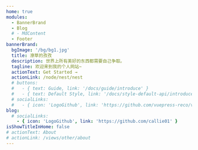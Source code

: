 ```yaml
---
home: true
modules:
  - BannerBrand
  - Blog
  # - MdContent
  - Footer
bannerBrand:
  bgImage: '/bg/bg1.jpg'
  title: 潦草的孜孜
  description: 世界上所有美好的东西都需要自己争取。
  tagline: 欢迎来到我的个人网站~ 
  actionText: Get Started →
  actionLink: /node/nest/nest
  # buttons:
  #   - { text: Guide, link: '/docs/guide/introduce' }
  #   - { text: Default Style, link: '/docs/style-default-api/introduce', type: 'plain' }
  # socialLinks:
  #   - { icon: 'LogoGithub', link: 'https://github.com/vuepress-reco/vuepress-theme-reco' }
blog:
  # socialLinks:
    - { icon: 'LogoGithub', link: 'https://github.com/callie01' }
isShowTitleInHome: false
# actionText: About
# actionLink: /views/other/about
---
```


